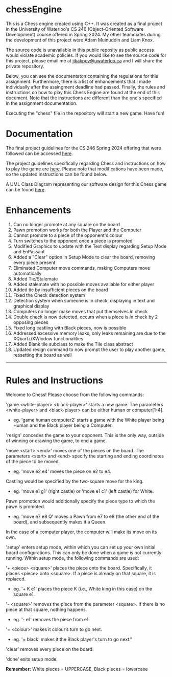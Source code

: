 # chessEngine
This is a Chess engine created using C++. It was created as a final project in the University of Waterloo's CS 246 (Object-Oriented Software Development) course offered in Spring 2024. My other teammates during the development of this project were Adam Muinuddin and Liam Knox.

The source code is unavailable in this public reposity as public access would violate academic policies. If you would like to see the source code for this project, please email me at jjkakpov@uwaterloo.ca and I will share the private repository.

Below, you can see the documentaton containing the regulations for this assignment. Furthermore, there is a list of enhancements that I made individually after the assingment deadline had passed. Finally, the rules and instructions on how to play this Chess Engine are found at the end of this document. Note that the instructions are different than the one's specified in the assignment documentation.

Executing the "chess" file in the repository will start a new game. Have fun!


# Documentation
The final project guidelines for the CS 246 Spring 2024 offering that were followed can be accessed [here](./docs/project_guidelines.pdf).

The project guidelines specifically regarding Chess and instructions on how to play the game are [here](./docs/chess.pdf). Please note that modifications have been made, so the updated instructions can be found below.

A UML Class Diagram representing our software design for this Chess game can be found [here](./docs/uml_final.pdf).


# Enhancements
1. Can no longer promote at any square on the board
2. Pawn promotion works for both the Player and the Computer
3. Cannot promote to a piece of the opponent's colour
4. Turn switches to the opponent once a piece ia promoted
5. Modified Graphics to update with the Text display regarding Setup Mode and EnPassant
6. Added a "Clear" option in Setup Mode to clear the board, removing every piece present
7. Eliminated Computer move commands, making Computers move automatically
8. Added Tie/Stalemate
9. Added stalemate with no possible moves available for either player
10. Added tie by insufficient pieces on the board
11. Fixed the  Check detection system
12. Detection system when someone is in check, displaying in text and graphical display
13. Computers no longer make moves that put themselves in check
14. Double check is now detected, occurs when a piece is in check by 2 opposing pieces
15. Fixed long castling with Black pieces, now is possible
16. Addressed excessive memory leaks, only leaks remaining are due to the XQuartz/XWindow functionalities
17. Added Blank tile subclass to make the Tile class abstract
18. Updated resign command to now prompt the user to play another game, ressetting the board as well
____________________________________________________________________


# Rules and Instructions
Welcome to Chess! Please choose from the following commands:

'game \<white-player\> \<black-player\>' starts a new game. The parameters \<white-player\> and \<black-player\> can be either human or computer[1-4].
  - eg. 'game human computer2' starts a game with the White player being Human and the Black player being a Computer.

'resign' concedes the game to your opponent. This is the only way, outside of winning or drawing the game, to end a game.

'move \<start\> \<end\>' moves one of the pieces on the board. The parameters \<start\> and \<end\> specify the starting and ending coordinates of the piece to be moved.
  - eg. 'move e2 e4' moves the piece on e2 to e4.

Castling would be specified by the two-square move for the king.
  - eg. 'move e1 g1' (right castle) or 'move e1 c1' (left castle) for White.

Pawn promotion would additionally specify the piece type to which the pawn is promoted.
  - eg. 'move e7 e8 Q' moves a Pawn from e7 to e8 (the other end of the board), and subsequently makes it a Queen.

In the case of a computer player, the computer will make its move on its own.

'setup' enters setup mode, within which you can set up your own initial board configurations. This can only be done when a game is not currently running. Within setup mode, the following commands are used:

'+ \<piece\> \<square\>' places the piece onto the board. Specifically, it places \<piece\> onto \<square\>. If a piece is already on that square, it is replaced.
  - eg. '+ K e1' places the piece K (i.e., White king in this case) on the square e1.

'- \<square\>' removes the piece from the parameter \<square\>. If there is no piece at that square, nothing happens.
  - eg. '- e1' removes the piece from e1.

'= \<colour\>' makes it colour’s turn to go next.
  - eg. '= black' makes it the Black player's turn to go next."

'clear' removes every piece on the board.

'done' exits setup mode.

**Remember:** White pieces = UPPERCASE, Black pieces = lowercase
